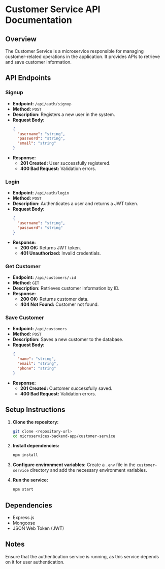 # Customer Service API Documentation

## Overview

The Customer Service is a microservice responsible for managing customer-related operations in the application. It provides APIs to retrieve and save customer information.

## API Endpoints

### Signup

- **Endpoint:** `/api/auth/signup`
- **Method:** `POST`
- **Description:** Registers a new user in the system.
- **Request Body:**
  ```json
  {
    "username": "string",
    "password": "string",
    "email": "string"
  }
  ```
- **Response:**
  - **201 Created:** User successfully registered.
  - **400 Bad Request:** Validation errors.

### Login

- **Endpoint:** `/api/auth/login`
- **Method:** `POST`
- **Description:** Authenticates a user and returns a JWT token.
- **Request Body:**
  ```json
  {
    "username": "string",
    "password": "string"
  }
  ```
- **Response:**
  - **200 OK:** Returns JWT token.
  - **401 Unauthorized:** Invalid credentials.

### Get Customer

- **Endpoint:** `/api/customers/:id`
- **Method:** `GET`
- **Description:** Retrieves customer information by ID.
- **Response:**
  - **200 OK:** Returns customer data.
  - **404 Not Found:** Customer not found.

### Save Customer

- **Endpoint:** `/api/customers`
- **Method:** `POST`
- **Description:** Saves a new customer to the database.
- **Request Body:**
  ```json
  {
    "name": "string",
    "email": "string",
    "phone": "string"
  }
  ```
- **Response:**
  - **201 Created:** Customer successfully saved.
  - **400 Bad Request:** Validation errors.

## Setup Instructions

1. **Clone the repository:**

   ```bash
   git clone <repository-url>
   cd microservices-backend-app/customer-service
   ```

2. **Install dependencies:**

   ```bash
   npm install
   ```

3. **Configure environment variables:**
   Create a `.env` file in the `customer-service` directory and add the necessary environment variables.

4. **Run the service:**
   ```bash
   npm start
   ```

## Dependencies

- Express.js
- Mongoose
- JSON Web Token (JWT)

## Notes

Ensure that the authentication service is running, as this service depends on it for user authentication.
